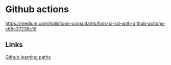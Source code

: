 # Github actions

https://medium.com/holisticon-consultants/foss-ci-cd-with-github-actions-c65c37236c19

## Links

[Github learning paths](https://resources.github.com/learn/pathways/)

